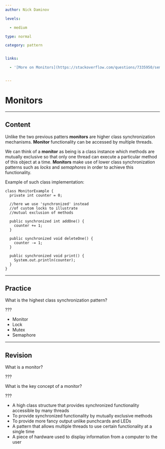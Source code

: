 ```yaml
---
author: Nick Daminov

levels:

  - medium

type: normal

category: pattern


links:

  - '[More on Monitors](https://stackoverflow.com/questions/7335950/semaphore-vs-monitors-whats-the-difference){website}'


---
```


# Monitors

---
## Content

Unlike the two previous patters **monitors** are higher class synchronization mechanisms. **Monitor** functionality can be accessed by multiple threads.

We can think of a **monitor** as being is a class instance which methods are mutually exclusive so that only one thread can execute a particular method of this object at a time. **Monitors** make use of lower class synchronization patterns such as *locks* and *semaphores* in order to achieve this functionality.

Example of such class implementation:

```
class MonitorExample {
  private int counter = 0;

  //here we use 'synchronized' instead
  //of custom locks to illustrate
  //mutual exclusion of methods

  public synchronized int addOne() {
    counter += 1;
  }

  public synchronized void deleteOne() {
    counter -= 1;
  }

  public synchronized void print() {
    System.out.println(counter);
  }
}
```

---
## Practice

What is the highest class synchronization pattern?

???


* Monitor
* Lock
* Mutex
* Semaphore

---
## Revision

What is a monitor?

???

What is the key concept of a monitor?

???


* A high class structure that provides synchronized functionality accessible by many threads
* To provide synchronized functionality by mutually exclusive methods
* To provide more fancy output unlike punchcards and LEDs
* A pattern that allows multiple threads to use certain functionality at a single time
* A piece of hardware used to display information from a computer to the user

 
